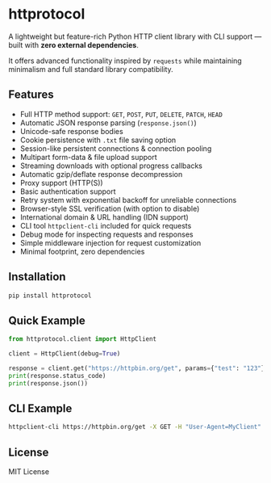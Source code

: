 
# httprotocol

A lightweight but feature-rich Python HTTP client library with CLI support — built with **zero external dependencies**.

It offers advanced functionality inspired by `requests` while maintaining minimalism and full standard library compatibility.

## Features

- Full HTTP method support: `GET`, `POST`, `PUT`, `DELETE`, `PATCH`, `HEAD`  
- Automatic JSON response parsing (`response.json()`)  
- Unicode-safe response bodies  
- Cookie persistence with `.txt` file saving option  
- Session-like persistent connections & connection pooling  
- Multipart form-data & file upload support  
- Streaming downloads with optional progress callbacks  
- Automatic gzip/deflate response decompression  
- Proxy support (HTTP(S))  
- Basic authentication support  
- Retry system with exponential backoff for unreliable connections  
- Browser-style SSL verification (with option to disable)  
- International domain & URL handling (IDN support)  
- CLI tool `httpclient-cli` included for quick requests  
- Debug mode for inspecting requests and responses  
- Simple middleware injection for request customization  
- Minimal footprint, zero dependencies  

## Installation

```bash
pip install httprotocol
```

## Quick Example

```python
from httprotocol.client import HttpClient

client = HttpClient(debug=True)

response = client.get("https://httpbin.org/get", params={"test": "123"})
print(response.status_code)
print(response.json())
```

## CLI Example

```bash
httpclient-cli https://httpbin.org/get -X GET -H "User-Agent=MyClient"
```

## License

MIT License
